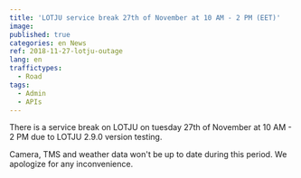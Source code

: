 ```yaml
---
title: 'LOTJU service break 27th of November at 10 AM - 2 PM (EET)'
image:
published: true
categories: en News
ref: 2018-11-27-lotju-outage
lang: en
traffictypes:
  - Road
tags:
  - Admin
  - APIs
---
```


There is a service break on LOTJU on tuesday 27th of November at 10 AM - 2 PM
due to LOTJU 2.9.0 version testing.

Camera, TMS and weather data won't be up to date during this period. We
apologize for any inconvenience.
